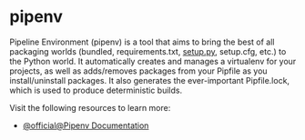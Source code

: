 # pipenv

Pipeline Environment (pipenv) is a tool that aims to bring the best of all packaging worlds (bundled, requirements.txt, [setup.py](http://setup.py), setup.cfg, etc.) to the Python world. It automatically creates and manages a virtualenv for your projects, as well as adds/removes packages from your Pipfile as you install/uninstall packages. It also generates the ever-important Pipfile.lock, which is used to produce deterministic builds.

Visit the following resources to learn more:

- [@official@Pipenv Documentation](https://pipenv.pypa.io/en/latest/)